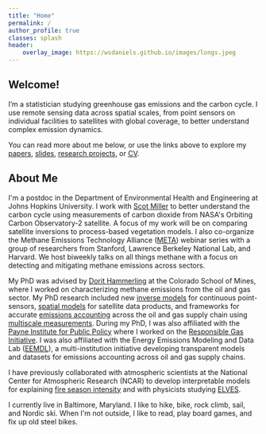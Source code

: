 ```yaml
---
title: "Home"
permalink: /
author_profile: true
classes: splash
header:
    overlay_image: https://wsdaniels.github.io/images/longs.jpeg
---
```



Welcome!
------
I’m a statistician studying greenhouse gas emissions and the carbon cycle. I use remote sensing data across spatial scales, from point sensors on individual facilities to satellites with global coverage, to better understand complex emission dynamics.

You can read more about me below, or use the links above to explore my [papers](https://wsdaniels.github.io/papers/), [slides](https://wsdaniels.github.io/slides/), [research projects](https://wsdaniels.github.io/research/), or [CV](https://wsdaniels.github.io/files/william_daniels_CV_full.pdf).



About Me
------
I'm a postdoc in the Department of Environmental Health and Engineering at Johns Hopkins University. I work with [Scot Miller](https://scotmmiller.github.io/) to better understand the carbon cycle using measurements of carbon dioxide from NASA's Orbiting Carbon Observatory-2 satellite. A focus of my work will be on comparing satellite inversions to process-based vegetation models. I also co-organize the Methane Emissions Technology Alliance ([META](https://ngi.stanford.edu/events-news/meta-seminars)) webinar series with a group of researchers from Stanford, Lawrence Berkeley National Lab, and Harvard. We host biweekly talks on all things methane with a focus on detecting and mitigating methane emissions across sectors.

My PhD was advised by [Dorit Hammerling](https://ams.mines.edu/hammerling-research-group/) at the Colorado School of Mines, where I worked on characterizing methane emissions from the oil and gas sector. My PhD research included new [inverse models](https://doi.org/10.48550/arXiv.2506.03395) for continuous point-sensors, [spatial models](https://wsdaniels.github.io/files/2021_daniels_MS_thesis.pdf) for satellite data products, and frameworks for accurate [emissions accounting](https://doi.org/10.1021/acs.est.2c06211) across the oil and gas supply chain using [multiscale measurements](https://doi.org/10.1021/acs.est.3c01121). During my PhD, I was also affiliated with the [Payne Institute for Public Policy](https://payneinstitute.mines.edu/) where I worked on the [Responsible Gas Initiative](https://www.mines.edu/global-energy-future/responsiblegas/). I was also affiliated with the Energy Emissions Modeling and Data Lab ([EEMDL](https://www.eemdl.utexas.edu/)), a multi-institution initiative developing transparent models and datasets for emissions accounting across oil and gas supply chains.

I have previously collaborated with atmospheric scientists at the National Center for Atmospheric Research (NCAR) to develop interpretable models for explaining [fire season intensity](https://doi.org/10.1029/2022JD036774) and with physicists studying [ELVES](https://wsdaniels.github.io/files/2019_daniels_physics_senior_design.pdf).

I currently live in Baltimore, Maryland. I like to hike, bike, rock climb, sail, and Nordic ski. When I'm not outside, I like to read, play board games, and fix up old steel bikes.

